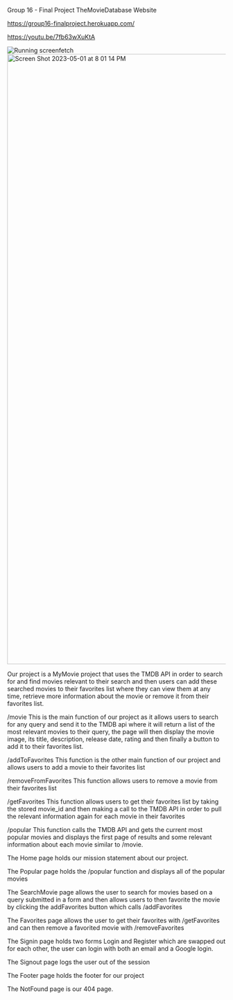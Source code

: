 Group 16 - Final Project TheMovieDatabase Website

https://group16-finalproject.herokuapp.com/

https://youtu.be/7fb63wXuKtA


<img src="FINAL.gif" alt="Running screenfetch">


<img width="1407" alt="Screen Shot 2023-05-01 at 8 01 14 PM" src="https://user-images.githubusercontent.com/111597346/235552146-3543fb65-e80d-4e59-9f54-a58a0d5a8558.png">





Our project is a MyMovie project that uses the TMDB API in order to search for and find movies relevant to their search and then users can add these searched movies to their favorites list where they can view them at any time, retrieve more information about the movie or remove it from their favorites list.

/movie This is the main function of our project as it allows users to search for any query and send it to the TMDB api where it will return a list of the most relevant movies to their query, the page will then display the movie image, its title, description, release date, rating and then finally a button to add it to their favorites list.

/addToFavorites This function is the other main function of our project and allows users to add a movie to their favorites list

/removeFromFavorites This function allows users to remove a movie from their favorites list

/getFavorites This function allows users to get their favorites list by taking the stored movie_id and then making a call to the TMDB API in order to pull the relevant information again for each movie in their favorites

/popular This function calls the TMDB API and gets the current most popular movies and displays the first page of results and some relevant information about each movie similar to /movie.

The Home page holds our mission statement about our project.

The Popular page holds the /popular function and displays all of the popular movies

The SearchMovie page allows the user to search for movies based on a query submitted in a form and then allows users to then favorite the movie by clicking the addFavorites button which calls /addFavorites

The Favorites page allows the user to get their favorites with /getFavorites and can then remove a favorited movie with /removeFavorites

The Signin page holds two forms Login and Register which are swapped out for each other, the user can login with both an email and a Google login.

The Signout page logs the user out of the session

The Footer page holds the footer for our project

The NotFound page is our 404 page.









